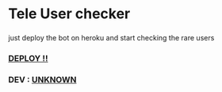 # Tele User checker
###
just deploy the bot on heroku and start checking the rare users 

### [DEPLOY !!](https://dashboard.heroku.com/new?template=https://github.com/J5J5/for_J5J5) ###

### DEV : [UNKNOWN](https://t.me/o_o_v) ###
